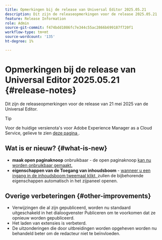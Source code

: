 ```yaml
---
title: Opmerkingen bij de release van Universal Editor 2025.05.21
description: Dit zijn de releaseopmerkingen voor de release 2025.05.21 van de Universal Editor.
feature: Release Information
role: Admin
source-git-commit: f474bdd1086fc7e344c55ac2866b699187f720f1
workflow-type: tm+mt
source-wordcount: '135'
ht-degree: 1%

---
```



# Opmerkingen bij de release van Universal Editor 2025.05.21 {#release-notes}

Dit zijn de releaseopmerkingen voor de release van 21 mei 2025 van de Universal Editor.

>[!TIP]
>
>Voor de huidige versienota&#39;s voor Adobe Experience Manager as a Cloud Service, gelieve te zien [ deze pagina ](/help/release-notes/release-notes-cloud/release-notes-current.md).

## Wat is er nieuw? {#what-is-new}

* **maak open paginaknoop** onbruikbaar - de open paginaknoop [ kan nu worden onbruikbaar gemaakt.](/help/implementing/universal-editor/customizing.md#open-page)
* **eigenschappen van de Toegang van inhoudsboom** - [ wanneer u een ingang in de inhoudsboom tweemaal klikt, ](/help/sites-cloud/authoring/universal-editor/navigation.md) zullen de bijbehorende eigenschappen automatisch in het zijpaneel openen.

## Overige verbeteringen {#other-improvements}

* Verwijzingen die al zijn gepubliceerd, worden nu standaard uitgeschakeld in het dialoogvenster Publiceren om te voorkomen dat ze opnieuw worden gepubliceerd.
* Het laden van extensies is verbeterd.
* De uitzonderingen die door uitbreidingen worden opgeheven worden nu behandeld beter om de redacteur niet te beïnvloeden.
